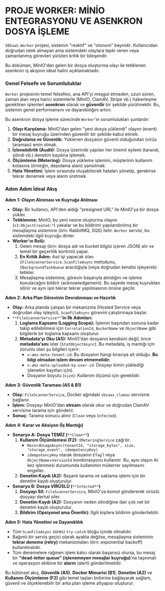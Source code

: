 # PROJE WORKER: MİNİO ENTEGRASYONU VE ASENKRON DOSYA İŞLEME

`SBSaaS.Worker` projesi, sistemin "reaktif" ve "otonom" beynidir. Kullanıcıdan doğrudan istek almayan ama sistemdeki olaylara tepki veren veya zamanlanmış görevleri yürüten kritik bir bileşendir.

Bu doküman, MinIO'dan gelen bir dosya oluşturma olayı ile tetiklenen asenkron iş akışının ideal halini açıklamaktadır.

### Genel Felsefe ve Sorumluluklar

`Worker` projesinin temel felsefesi, ana API'yi meşgul etmeden, uzun süren, zaman alan veya harici sistemlerle (MinIO, ClamAV, Stripe vb.) haberleşme gerektiren işlemleri **asenkron** olarak ve **güvenilir** bir şekilde yürütmektir. Bu, sistemin genel performansını ve dayanıklılığını artırır.

Bu asenkron dosya işleme sürecinde `Worker`'ın sorumlulukları şunlardır:

1.  **Olayı Karşılama:** MinIO'dan gelen "yeni dosya yüklendi" olayını (event) bir mesaj kuyruğu üzerinden güvenilir bir şekilde kabul etmek.
2.  **Doğrulama ve Güvenlik:** Yüklenen dosyanın güvenli olduğundan (virüs taraması) emin olmak.
3.  **İzlenebilirlik (Audit):** Dosya üzerinde yapılan her önemli eylemi (tarandı, silindi vb.) denetim kaydına işlemek.
4.  **Ölçümleme (Metering):** Dosya yükleme işlemini, müşterinin kullanım kotasına (örneğin, depolama alanı) yansıtmak.
5.  **Hata Yönetimi:** İşlem sırasında oluşabilecek hataları yönetip, gerekirse tekrar denemek veya alarm üretmek.

### Adım Adım İdeal Akış

**Adım 1: Olayın Alınması ve Kuyruğa Atılması**

-   **Olay:** Bir kullanıcı, API'den aldığı "presigned URL" ile MinIO'ya bir dosya yükler.
-   **Tetiklenme:** MinIO, bu yeni nesne oluşturma olayını (`s3:ObjectCreated:*`) yakalar ve bu bildirimi yapılandırılmış bir mesajlaşma sistemine (örn: RabbitMQ, SQS) iletir. `Worker` servisi, bu sistemdeki ilgili kuyruğu dinler.
-   **Worker'ın Rolü:**
    1.  Gelen mesajı (örn: dosya adı ve bucket bilgisi içeren JSON) alır ve temel bir geçerlilik kontrolü yapar.
    2.  **En Kritik Adım:** Asıl işi yapacak olan `IFileScannerService.ScanFileAsync` metodunu, `IBackgroundTaskQueue` aracılığıyla (veya doğrudan kendisi işleyerek) tetikler.
    3.  Mesajlaşma sistemine, görevin başarıyla alındığını ve işleme konulacağını bildirir (acknowledgement). Bu sayede mesaj kuyruktan silinir ve aynı işin tekrar tekrar yapılmasının önüne geçilir.

**Adım 2: Arka Plan Görevinin Devralınması ve Hazırlık**

-   **Olay:** Arka planda çalışan bir mekanizma (Hosted Service veya doğrudan olay işleyici), `ScanFileAsync` görevini çalıştırmaya başlar.
-   `**FileScannerService**`**'in İlk Adımları:**
    1.  **Loglama Kapsamı (Logging Scope):** İşlemin başından sonuna kadar takip edilebilmesi için `CorrelationId`, `BucketName` ve `ObjectName` gibi bilgilerle bir loglama kapsamı oluşturur.
    2.  **Metadata'yı Oku (A5):** MinIO'dan dosyanın kendisini değil, önce **metadata'sını** ister (`StatObjectAsync`). Bu metadata, iş mantığı için zorunlu olan şu bilgileri içerir:
        -   `x-amz-meta-tenant-id`: Bu dosyanın hangi kiracıya ait olduğu. **Bu bilgi olmadan işlem devam etmemelidir.**
        -   `x-amz-meta-uploaded-by-user-id`: Dosyayı kimin yüklediği (denetim kayıtları için).
        -   Dosyanın boyutu (`size`): Kullanım ölçümü için gereklidir.

**Adım 3: Güvenlik Taraması (A5 & B1)**

-   **Olay:** `FileScannerService`, Docker ağındaki `sbsaas_clamav` servisine bağlanır.
-   **İşlem:** Dosyayı MinIO'dan **stream** olarak okur ve doğrudan ClamAV servisine tarama için gönderir.
-   **Sonuç:** Tarama sonucu alınır (`Clean` veya `Infected`).

**Adım 4: Karar ve Aksiyon (İş Mantığı)**

-   **Senaryo A: Dosya TEMİZ (**`**Clean**`**)**
    1.  **Kullanım Ölçümlemesi (F2):** `IMeteringService` çağrılır.
        -   `RecordUsageAsync(tenantId, "storage_bytes", size, "storage_event", idempotencyKey)`
        -   `idempotencyKey` olarak dosyanın `ETag`'i veya `ObjectName`+`VersionId` kombinasyonu kullanılır. Bu, aynı olayın iki kez işlenmesi durumunda kullanımın mükerrer sayılmasını engeller.
    2.  **Denetim Kaydı (A2):** Başarılı tarama ve saklama işlemi için bir denetim kaydı oluşturulur.
-   **Senaryo B: Dosya VİRÜSLÜ (**`**Infected**`**)**
    1.  **Dosyayı Sil:** `FileScannerService`, MinIO'ya komut göndererek virüslü dosyayı derhal siler.
    2.  **Denetim Kaydı (A2):** Dosyanın neden silindiğine dair çok net bir denetim kaydı oluşturulur.
    3.  **Bildirim (Opsiyonel ama Önerilir):** İlgili kişilere bildirim gönderilebilir.

**Adım 5: Hata Yönetimi ve Dayanıklılık**

-   Tüm `ScanFileAsync` süreci `try-catch` bloğu içinde olmalıdır.
-   Bağımlı bir servis geçici olarak ayakta değilse, mesajlaşma sisteminin **tekrar deneme (retry)** mekanizmaları (örn: exponential backoff) kullanılmalıdır.
-   Tüm denemelere rağmen işlem kalıcı olarak başarısız olursa, bu mesaj bir **"dead-letter queue" (işlenemeyen mesajlar kuyruğu)**'na taşınmalı ve operasyon ekibine bir **alarm** (alert) gönderilmelidir.

Bu bütünsel akış, **Güvenlik (A5)**, **Docker Mimarisi (B1)**, **Denetim (A2)** ve **Kullanım Ölçümleme (F2)** gibi temel taşları birbirine bağlayarak sağlam, güvenli ve ölçeklenebilir bir arka plan işleme altyapısı oluşturur.